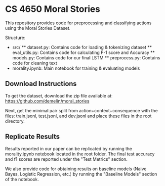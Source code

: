 # CS 4650 Moral Stories
This repository provides code for preprocessing and classifying actions using the Moral Stories Dataset.

Structure:
* src/
** dataset.py: Contains code for loading & tokenizing dataset
** eval_utils.py: Contains code for calculating F-1 score and Accuracy
** models.py: Contains code for our final LSTM
** preprocess.py: Contains code for cleaning text 
* morality.ipynb: Main notebook for training & evaluating models

## Download Instructions
To get the dataset, download the zip file available at: https://github.com/demelin/moral_stories

Next, get the minimal pair split from action+context+consequence with the files: train.jsonl, test.jsonl, and dev.jsonl and place these files in the root directory.

## Replicate Results
Results reported in our paper can be replicated by running the morality.ipynb notebook located in the root folder. The final test accuracy and f1 scores are reported under the "Test Metrics" section.

We also provide code for obtaining results on baseline models (Naive Bayes, Logistic Regression, etc.) by running the "Baseline Models" section of the notebook.

